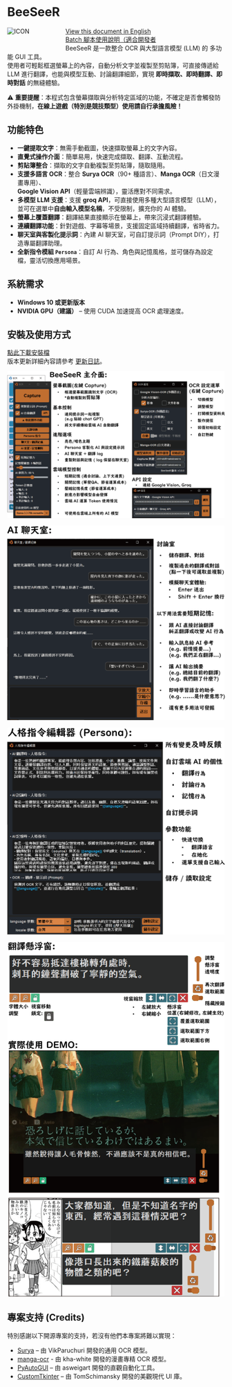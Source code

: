 # BeeSeeR
<img align="left" src="./icon/logo_dark.ico" alt="ICON" width="120" style="margin-right: 15px; margin-bottom: 30px;">  

[View this document in English](./README_en.md)  
[Batch 腳本使用說明（適合開發者](./use_batch_file.md)  
BeeSeeR 是一款整合 OCR 與大型語言模型 (LLM) 的 多功能 GUI 工具。  
使用者可輕鬆框選螢幕上的內容，自動分析文字並複製至剪貼簿，可直接傳遞給 LLM 進行翻譯，也能與模型互動、討論翻譯細節，實現 **即時擷取、即時翻譯、即時對話** 的無縫體驗。

⚠️ **重要提醒**：本程式包含螢幕擷取與分析特定區域的功能，不確定是否會觸發防外掛機制，**在線上遊戲（特別是競技類型）使用請自行承擔風險！**

## 功能特色

- **一鍵提取文字**：無需手動截圖，快速擷取螢幕上的文字內容。
- **直覺式操作介面**：簡單易用，快速完成擷取、翻譯、互動流程。
- **剪貼簿整合**：擷取的文字自動複製至剪貼簿，隨取隨用。
- **支援多語言 OCR**：整合 **Surya OCR**（90+ 種語言）、**Manga OCR**（日文漫畫專用）、  
  **Google Vision API**（輕量雲端辨識），靈活應對不同需求。
- **多模型 LLM 支援**：支援 **groq API**，可直接使用多種大型語言模型（LLM），  
  並可在選單中**自由輸入模型名稱**，不受限制，擴充你的 AI 體驗。
- **螢幕上覆蓋翻譯**：翻譯結果直接顯示在螢幕上，帶來沉浸式翻譯體驗。
- **連續翻譯功能**：針對遊戲、字幕等場景，支援固定區域持續翻譯，省時省力。
- **聊天室與客製化提示詞**：內建 AI 聊天室，可自訂提示詞（Prompt DIY），打造專屬翻譯助理。
- **全新指令模組 `Persona`**：自訂 AI 行為、角色與記憶風格，並可儲存為設定檔，靈活切換應用場景。

## 系統需求
- **Windows 10 或更新版本**
- **NVIDIA GPU（建議）** – 使用 CUDA 加速提高 OCR 處理速度。

## 安裝及使用方式
[點此下載安裝檔](https://github.com/KuoCT/BeeSeeR/releases/download/v3.0.0/BeeSeeR_300_installer.exe)  
版本更新詳細內容請參考 [更新日誌](./update_log.md)。

![demo_1](./png/demo_1.png)

![demo_2](./png/demo_2.png)

![demo_3](./png/demo_3.png)

![demo_4](./png/demo_4.png)

## 專案支持 (Credits)
特別感謝以下開源專案的支持，若沒有他們本專案將難以實現：
- [Surya](https://github.com/VikParuchuri/surya) – 由 VikParuchuri 開發的通用 OCR 模型。
- [manga-ocr](https://github.com/kha-white/manga-ocr) - 由 kha-white 開發的漫畫專精 OCR 模型。
- [PyAutoGUI](https://github.com/asweigart/pyautogui) – 由 asweigart 開發的直觀自動化工具。
- [CustomTkinter](https://github.com/TomSchimansky/CustomTkinter) – 由 TomSchimansky 開發的美觀現代 UI 庫。